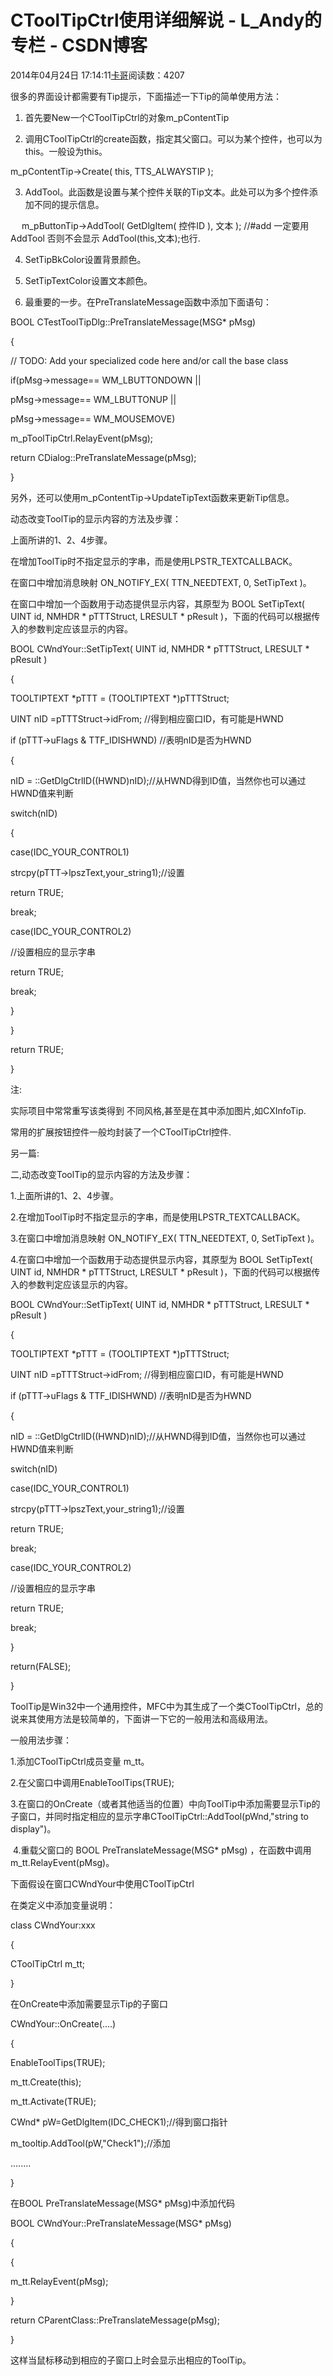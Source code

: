 # CToolTipCtrl使用详细解说 - L_Andy的专栏 - CSDN博客

2014年04月24日 17:14:11[卡哥](https://me.csdn.net/L_Andy)阅读数：4207


                
很多的界面设计都需要有Tip提示，下面描述一下Tip的简单使用方法：

1. 首先要New一个CToolTipCtrl的对象m_pContentTip

2. 调用CToolTipCtrl的create函数，指定其父窗口。可以为某个控件，也可以为this。一般设为this。

m_pContentTip->Create( this, TTS_ALWAYSTIP );

3. AddTool。此函数是设置与某个控件关联的Tip文本。此处可以为多个控件添加不同的提示信息。

　 m_pButtonTip->AddTool( GetDlgItem( 控件ID ), 文本 ); //#add 一定要用AddTool 否则不会显示 AddTool(this,文本);也行.

4. SetTipBkColor设置背景颜色。

5. SetTipTextColor设置文本颜色。

6. 最重要的一步。在PreTranslateMessage函数中添加下面语句：

BOOL CTestToolTipDlg::PreTranslateMessage(MSG* pMsg)

{

// TODO: Add your specialized code here and/or call the base class

if(pMsg->message== WM_LBUTTONDOWN ||

pMsg->message== WM_LBUTTONUP ||

pMsg->message== WM_MOUSEMOVE)

m_pToolTipCtrl.RelayEvent(pMsg);

return CDialog::PreTranslateMessage(pMsg);

}

另外，还可以使用m_pContentTip->UpdateTipText函数来更新Tip信息。

动态改变ToolTip的显示内容的方法及步骤：

上面所讲的1、2、4步骤。

在增加ToolTip时不指定显示的字串，而是使用LPSTR_TEXTCALLBACK。

在窗口中增加消息映射 ON_NOTIFY_EX( TTN_NEEDTEXT, 0, SetTipText )。

在窗口中增加一个函数用于动态提供显示内容，其原型为 BOOL SetTipText( UINT id, NMHDR * pTTTStruct, LRESULT * pResult )，下面的代码可以根据传入的参数判定应该显示的内容。

BOOL CWndYour::SetTipText( UINT id, NMHDR * pTTTStruct, LRESULT * pResult )

{

TOOLTIPTEXT *pTTT = (TOOLTIPTEXT *)pTTTStruct; 

UINT nID =pTTTStruct->idFrom; //得到相应窗口ID，有可能是HWND

if (pTTT->uFlags & TTF_IDISHWND) //表明nID是否为HWND

{

nID = ::GetDlgCtrlID((HWND)nID);//从HWND得到ID值，当然你也可以通过HWND值来判断

switch(nID)

{

case(IDC_YOUR_CONTROL1) 

strcpy(pTTT->lpszText,your_string1);//设置

return TRUE;

break;

case(IDC_YOUR_CONTROL2)

//设置相应的显示字串

return TRUE;

break;

}

}

return TRUE;

}

注:

实际项目中常常重写该类得到 不同风格,甚至是在其中添加图片,如CXInfoTip.

常用的扩展按钮控件一般均封装了一个CToolTipCtrl控件.


另一篇:


二,动态改变ToolTip的显示内容的方法及步骤： 

1.上面所讲的1、2、4步骤。 

2.在增加ToolTip时不指定显示的字串，而是使用LPSTR_TEXTCALLBACK。 

3.在窗口中增加消息映射 ON_NOTIFY_EX( TTN_NEEDTEXT, 0, SetTipText )。 

4.在窗口中增加一个函数用于动态提供显示内容，其原型为 BOOL SetTipText( UINT id, NMHDR * pTTTStruct, LRESULT * pResult )，下面的代码可以根据传入的参数判定应该显示的内容。 

BOOL CWndYour::SetTipText( UINT id, NMHDR * pTTTStruct, LRESULT * pResult ) 

{ 

TOOLTIPTEXT *pTTT = (TOOLTIPTEXT *)pTTTStruct; 

UINT nID =pTTTStruct->idFrom; //得到相应窗口ID，有可能是HWND 

if (pTTT->uFlags & TTF_IDISHWND) //表明nID是否为HWND 

{ 

nID = ::GetDlgCtrlID((HWND)nID);//从HWND得到ID值，当然你也可以通过HWND值来判断 

switch(nID) 

case(IDC_YOUR_CONTROL1) 

strcpy(pTTT->lpszText,your_string1);//设置 

return TRUE; 

break; 

case(IDC_YOUR_CONTROL2) 

//设置相应的显示字串 

return TRUE; 

break; 

} 

return(FALSE); 

} 

ToolTip是Win32中一个通用控件，MFC中为其生成了一个类CToolTipCtrl，总的说来其使用方法是较简单的，下面讲一下它的一般用法和高级用法。

一般用法步骤： 

1.添加CToolTipCtrl成员变量 m_tt。 

2.在父窗口中调用EnableToolTips(TRUE); 

3.在窗口的OnCreate（或者其他适当的位置）中向ToolTip中添加需要显示Tip的子窗口，并同时指定相应的显示字串CToolTipCtrl::AddTool(pWnd,"string to display")。 

 4.重载父窗口的 BOOL PreTranslateMessage(MSG* pMsg) ，在函数中调用 m_tt.RelayEvent(pMsg)。


下面假设在窗口CWndYour中使用CToolTipCtrl 

在类定义中添加变量说明：

class CWndYour:xxx 

{ 

CToolTipCtrl m_tt; 

} 

在OnCreate中添加需要显示Tip的子窗口 

CWndYour::OnCreate(....) 

{ 

EnableToolTips(TRUE); 

m_tt.Create(this); 

m_tt.Activate(TRUE); 

CWnd* pW=GetDlgItem(IDC_CHECK1);//得到窗口指针

m_tooltip.AddTool(pW,"Check1");//添加 

........ 

} 

在BOOL PreTranslateMessage(MSG* pMsg)中添加代码 

BOOL CWndYour::PreTranslateMessage(MSG* pMsg) 

{ 

{ 

m_tt.RelayEvent(pMsg); 

} 

return CParentClass::PreTranslateMessage(pMsg); 

} 

这样当鼠标移动到相应的子窗口上时会显示出相应的ToolTip。
            

